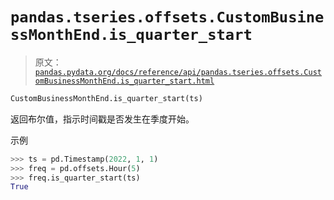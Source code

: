 # `pandas.tseries.offsets.CustomBusinessMonthEnd.is_quarter_start`

> 原文：[`pandas.pydata.org/docs/reference/api/pandas.tseries.offsets.CustomBusinessMonthEnd.is_quarter_start.html`](https://pandas.pydata.org/docs/reference/api/pandas.tseries.offsets.CustomBusinessMonthEnd.is_quarter_start.html)

```py
CustomBusinessMonthEnd.is_quarter_start(ts)
```

返回布尔值，指示时间戳是否发生在季度开始。

示例

```py
>>> ts = pd.Timestamp(2022, 1, 1)
>>> freq = pd.offsets.Hour(5)
>>> freq.is_quarter_start(ts)
True 
```
